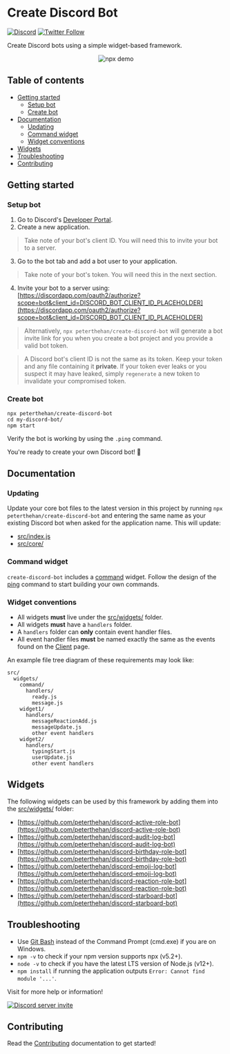 # Create Discord Bot

[![Discord](https://discordapp.com/api/guilds/258167954913361930/embed.png)](https://discord.gg/WjEFnzC) [![Twitter Follow](https://img.shields.io/twitter/follow/peterthehan.svg?style=social)](https://twitter.com/peterthehan)

Create Discord bots using a simple widget-based framework.

<div align="center">
  <img src="https://raw.githubusercontent.com/peterthehan/assets/master/repositories/create-discord-bot/npx-demo.gif" title="npx demo" alt="npx demo" />
</div>

## Table of contents

- [Getting started](#getting-started)
  - [Setup bot](#setup-bot)
  - [Create bot](#create-bot)
- [Documentation](#documentation)
  - [Updating](#updating)
  - [Command widget](#command-widget)
  - [Widget conventions](#widget-conventions)
- [Widgets](#widgets)
- [Troubleshooting](#troubleshooting)
- [Contributing](#contributing)

## Getting started

### Setup bot

1. Go to Discord's [Developer Portal](https://discordapp.com/developers/applications).
2. Create a new application.

> Take note of your bot's client ID. You will need this to invite your bot to a server.

3. Go to the bot tab and add a bot user to your application.

> Take note of your bot's token. You will need this in the next section.

4. Invite your bot to a server using: [https://discordapp.com/oauth2/authorize?scope=bot&client_id=DISCORD_BOT_CLIENT_ID_PLACEHOLDER](https://discordapp.com/oauth2/authorize?scope=bot&client_id=DISCORD_BOT_CLIENT_ID_PLACEHOLDER)

> Alternatively, `npx peterthehan/create-discord-bot` will generate a bot invite link for you when you create a bot project and you provide a valid bot token.

> A Discord bot's client ID is not the same as its token. Keep your token and any file containing it **private**. If your token ever leaks or you suspect it may have leaked, simply `regenerate` a new token to invalidate your compromised token.

### Create bot

```
npx peterthehan/create-discord-bot
cd my-discord-bot/
npm start
```

Verify the bot is working by using the `.ping` command.

You're ready to create your own Discord bot! 🎉

## Documentation

### Updating

Update your core bot files to the latest version in this project by running `npx peterthehan/create-discord-bot` and entering the same name as your existing Discord bot when asked for the application name. This will update:

- [src/index.js](./app/src/index.js)
- [src/core/](./app/src/core)

### Command widget

`create-discord-bot` includes a [command](./app/src/widgets/command) widget. Follow the design of the [ping](./app/src/widgets/command/commands/ping.js) command to start building your own commands.

### Widget conventions

- All widgets **must** live under the [src/widgets/](./app/src/widgets) folder.
- All widgets **must** have a `handlers` folder.
- A `handlers` folder can **only** contain event handler files.
- All event handler files **must** be named exactly the same as the events found on the [Client](https://discord.js.org/#/docs/main/master/class/Client) page.

An example file tree diagram of these requirements may look like:

```
src/
  widgets/
    command/
      handlers/
        ready.js
        message.js
    widget1/
      handlers/
        messageReactionAdd.js
        messageUpdate.js
        other event handlers
    widget2/
      handlers/
        typingStart.js
        userUpdate.js
        other event handlers
```

## Widgets

The following widgets can be used by this framework by adding them into the [src/widgets/](./app/src/widgets) folder:

- [https://github.com/peterthehan/discord-active-role-bot](https://github.com/peterthehan/discord-active-role-bot)
- [https://github.com/peterthehan/discord-audit-log-bot](https://github.com/peterthehan/discord-audit-log-bot)
- [https://github.com/peterthehan/discord-birthday-role-bot](https://github.com/peterthehan/discord-birthday-role-bot)
- [https://github.com/peterthehan/discord-emoji-log-bot](https://github.com/peterthehan/discord-emoji-log-bot)
- [https://github.com/peterthehan/discord-reaction-role-bot](https://github.com/peterthehan/discord-reaction-role-bot)
- [https://github.com/peterthehan/discord-starboard-bot](https://github.com/peterthehan/discord-starboard-bot)

## Troubleshooting

- Use [Git Bash](https://git-scm.com/downloads) instead of the Command Prompt (cmd.exe) if you are on Windows.
- `npm -v` to check if your npm version supports npx (v5.2+).
- `node -v` to check if you have the latest LTS version of Node.js (v12+).
- `npm install` if running the application outputs `Error: Cannot find module '...'`.

Visit for more help or information!

<a href="https://discord.gg/WjEFnzC">
  <img src="https://discordapp.com/api/guilds/258167954913361930/embed.png?style=banner2" title="Discord server invite" alt="Discord server invite" />
</a>

## Contributing

Read the [Contributing](./CONTRIBUTING.md) documentation to get started!
